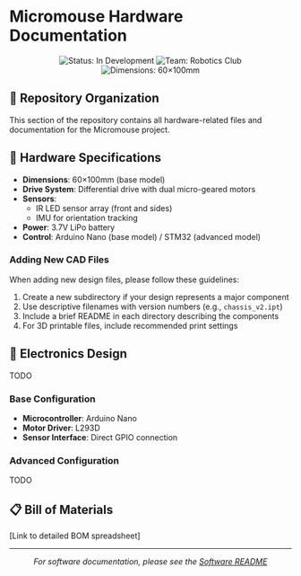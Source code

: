 # Micromouse Hardware Documentation

<div align="center">
  <img src="https://img.shields.io/badge/Status-In%20Development-yellow" alt="Status: In Development">
  <img src="https://img.shields.io/badge/Team-Robotics%20Club-blue" alt="Team: Robotics Club">
  <img src="https://img.shields.io/badge/Dimensions-60×100mm-green" alt="Dimensions: 60×100mm">
</div>

## 📁 Repository Organization

This section of the repository contains all hardware-related files and documentation for the Micromouse project.

## 🔧 Hardware Specifications

- **Dimensions**: 60×100mm (base model)
- **Drive System**: Differential drive with dual micro-geared motors
- **Sensors**:
  - IR LED sensor array (front and sides)
  - IMU for orientation tracking
- **Power**: 3.7V LiPo battery
- **Control**: Arduino Nano (base model) / STM32 (advanced model)

### Adding New CAD Files

When adding new design files, please follow these guidelines:

1. Create a new subdirectory if your design represents a major component
2. Use descriptive filenames with version numbers (e.g., `chassis_v2.ipt`)
3. Include a brief README in each directory describing the components
4. For 3D printable files, include recommended print settings

## 🔌 Electronics Design
TODO

### Base Configuration
- **Microcontroller**: Arduino Nano
- **Motor Driver**: L293D
- **Sensor Interface**: Direct GPIO connection

### Advanced Configuration
TODO

## 📋 Bill of Materials

[Link to detailed BOM spreadsheet]

---

<div align="center">
  <i>For software documentation, please see the <a href="SOFTWARE_README.md">Software README</a></i>
</div>